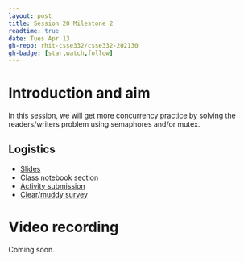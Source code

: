 ```yaml
---
layout: post
title: Session 20 Milestone 2
readtime: true
date: Tues Apr 13
gh-repo: rhit-csse332/csse332-202130
gh-badge: [star,watch,follow]
---
```


# Introduction and aim

In this session, we will get more concurrency practice by solving the
readers/writers problem using semaphores and/or mutex.

## Logistics
- [Slides](https://rosehulman-my.sharepoint.com/:p:/g/personal/noureddi_rose-hulman_edu/EdRwJBLQzMhPn9teaW1EkyEBJYC84Qd0sGYeF8FEQAIvLw?e=qWhHc8)
- [Class notebook section](https://rosehulman-my.sharepoint.com/personal/noureddi_rose-hulman_edu/_layouts/OneNote.aspx?id=%2Fpersonal%2Fnoureddi_rose-hulman_edu%2FDocuments%2FClass%20Notebooks%2FCSSE%20332%20Operating%20Systems&wd=target%28_Content%20Library%2FSession%2021%20More%20conccurrency%20practice.one%7CBDBB770D-47E5-D54B-857C-2AF48D82D39A%2F%29)
- [Activity submission](https://moodle.rose-hulman.edu/mod/assign/view.php?id=2708163)
- [Clear/muddy survey](https://moodle.rose-hulman.edu/mod/quiz/view.php?id=2793885)

# Video recording

Coming soon.
